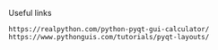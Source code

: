 Useful links

```
https://realpython.com/python-pyqt-gui-calculator/
https://www.pythonguis.com/tutorials/pyqt-layouts/

```